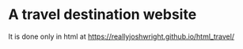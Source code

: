 # A travel destination website
It is done only in html at https://reallyjoshwright.github.io/html_travel/
